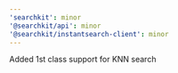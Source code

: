 ```yaml
---
'searchkit': minor
'@searchkit/api': minor
'@searchkit/instantsearch-client': minor
---
```


Added 1st class support for KNN search
